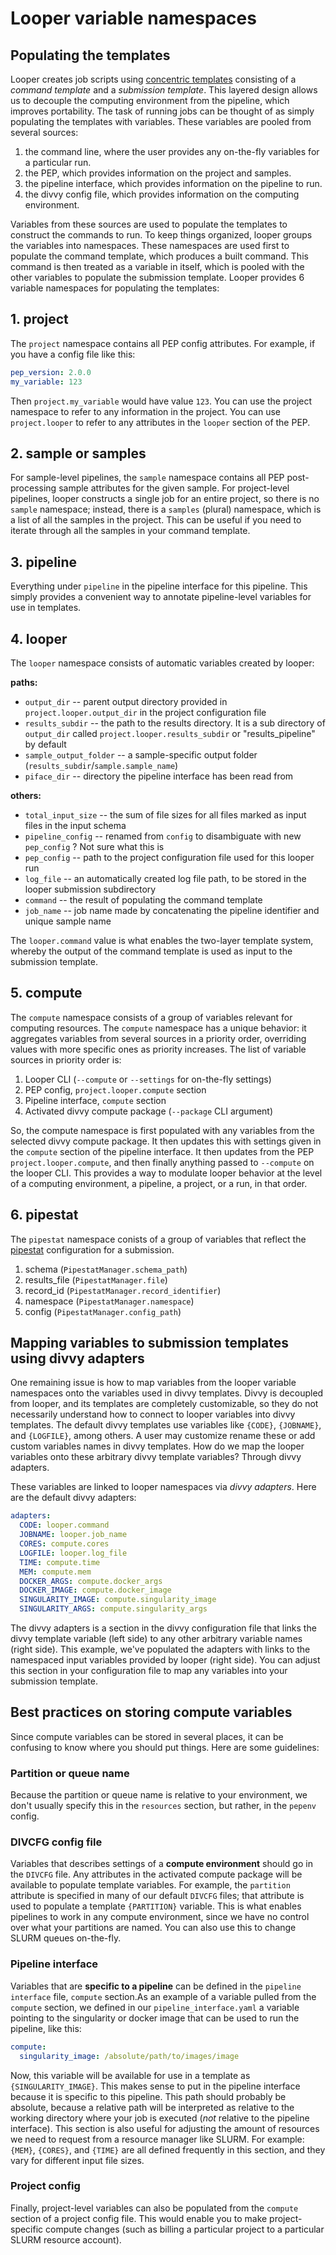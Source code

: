 # Looper variable namespaces

## Populating the templates

Looper creates job scripts using [concentric templates](concentric-templates.md) consisting of a *command template* and a *submission template*. This layered design allows us to decouple the computing environment from the pipeline, which improves portability. The task of running jobs can be thought of as simply populating the templates with variables. These variables are pooled from several sources:

1. the command line, where the user provides any on-the-fly variables for a particular run.
2. the PEP, which provides information on the project and samples.
3. the pipeline interface, which provides information on the pipeline to run.
4. the divvy config file, which provides information on the computing environment.

Variables from these sources are used to populate the templates to construct the commands to run. To keep things organized, looper groups the variables into namespaces. These namespaces are used first to populate the command template, which produces a built command. This command is then treated as a variable in itself, which is pooled with the other variables to populate the submission template. Looper provides 6 variable namespaces for populating the templates:

## 1. project

The `project` namespace contains all PEP config attributes. For example, if you have a config file like this:

```yaml
pep_version: 2.0.0
my_variable: 123
```

Then `project.my_variable` would have value `123`. You can use the project namespace to refer to any information in the project. You can use `project.looper` to refer to any attributes in the `looper` section of the PEP.

## 2. sample or samples

For sample-level pipelines, the `sample` namespace contains all PEP post-processing sample attributes for the given sample. For project-level pipelines, looper constructs a single job for an entire project, so there is no `sample` namespace; instead, there is a `samples` (plural) namespace, which is a list of all the samples in the project. This can be useful if you need to iterate through all the samples in your command template.

## 3. pipeline

Everything under `pipeline` in the pipeline interface for this pipeline. This simply provides a convenient way to annotate pipeline-level variables for use in templates.

## 4. looper

The `looper` namespace consists of automatic variables created by looper:

**paths:**

- `output_dir` -- parent output directory provided in `project.looper.output_dir` in the project configuration file
- `results_subdir` -- the path to the results directory. It is a sub directory of `output_dir` called `project.looper.results_subdir` or "results_pipeline" by default
- `sample_output_folder` -- a sample-specific output folder (`results_subdir`/`sample.sample_name`)
- `piface_dir` -- directory the pipeline interface has been read from

**others:**

- `total_input_size` -- the sum of file sizes for all files marked as input files in the input schema
- `pipeline_config` -- renamed from `config` to disambiguate with new `pep_config` ? Not sure what this is
- `pep_config` -- path to the project configuration file used for this looper run
- `log_file` -- an automatically created log file path, to be stored in the looper submission subdirectory
- `command` -- the result of populating the command template
- `job_name` -- job name made by concatenating the pipeline identifier and unique sample name

The `looper.command` value is what enables the two-layer template system, whereby the output of the command template is used as input to the submission template.

## 5. compute

The `compute` namespace consists of a group of variables relevant for computing resources. The `compute` namespace has a unique behavior: it aggregates variables from several sources in a priority order, overriding values with more specific ones as priority increases. The list of variable sources in priority order is:

1. Looper CLI (`--compute` or `--settings` for on-the-fly settings)
2. PEP config, `project.looper.compute` section
3. Pipeline interface, `compute` section
4. Activated divvy compute package (`--package` CLI argument)

So, the compute namespace is first populated with any variables from the selected divvy compute package. It then updates this with settings given in the `compute` section of the pipeline interface. It then updates from the PEP `project.looper.compute`, and then finally anything passed to `--compute` on the looper CLI. This provides a way to modulate looper behavior at the level of a computing environment, a pipeline, a project, or a run, in that order.

## 6. pipestat

The `pipestat` namespace conists of a group of variables that reflect the [pipestat](http://pipestat.databio.org) configuration for a submission.

1. schema (`PipestatManager.schema_path`)
2. results_file (`PipestatManager.file`)
3. record_id (`PipestatManager.record_identifier`)
4. namespace (`PipestatManager.namespace`)
5. config (`PipestatManager.config_path`)

## Mapping variables to submission templates using divvy adapters

One remaining issue is how to map variables from the looper variable namespaces onto the variables used in divvy templates. Divvy is decoupled from looper, and its templates are completely customizable, so they do not necessarily understand how to connect to looper variables into divvy templates. The default divvy templates use variables like `{CODE}`, `{JOBNAME}`, and `{LOGFILE}`, among others. A user may customize rename these or add custom variables names in divvy templates. How do we map the looper variables onto these arbitrary divvy template variables? Through divvy adapters.

These variables are linked to looper namespaces via *divvy adapters*. Here are the default divvy adapters:

```yaml
adapters:
  CODE: looper.command
  JOBNAME: looper.job_name
  CORES: compute.cores
  LOGFILE: looper.log_file
  TIME: compute.time
  MEM: compute.mem
  DOCKER_ARGS: compute.docker_args
  DOCKER_IMAGE: compute.docker_image
  SINGULARITY_IMAGE: compute.singularity_image
  SINGULARITY_ARGS: compute.singularity_args
```

The divvy adapters is a section in the divvy configuration file that links the divvy template variable (left side) to any other arbitrary variable names (right side). This example, we've populated the adapters with links to the namespaced input variables provided by looper (right side). You can adjust this section in your configuration file to map any variables into your submission template.

## Best practices on storing compute variables

Since compute variables can be stored in several places, it can be confusing to know where you should put things. Here are some guidelines:

### Partition or queue name

Because the partition or queue name is relative to your environment, we don't usually specify this in the `resources` section, but rather, in the `pepenv` config.

### DIVCFG config file

Variables that describes settings of a **compute environment** should go in the `DIVCFG` file. Any attributes in the activated compute package will be available to populate template variables. For example, the `partition` attribute is specified in many of our default `DIVCFG` files; that attribute is used to populate a template `{PARTITION}` variable. This is what enables pipelines to work in any compute environment, since we have no control over what your partitions are named. You can also use this to change SLURM queues on-the-fly.

### Pipeline interface

Variables that are **specific to a pipeline** can be defined in the `pipeline interface` file,  `compute` section.As an example of a variable pulled from the `compute` section, we defined in our `pipeline_interface.yaml` a variable pointing to the singularity or docker image that can be used to run the pipeline, like this:

```yaml
compute:
  singularity_image: /absolute/path/to/images/image
```

Now, this variable will be available for use in a template as `{SINGULARITY_IMAGE}`. This makes sense to put in the pipeline interface because it is specific to this pipeline. This path should probably be absolute, because a relative path will be interpreted as relative to the working directory where your job is executed (*not* relative to the pipeline interface). This section is also useful for adjusting the amount of resources we need to request from a resource manager like SLURM. For example: `{MEM}`, `{CORES}`, and `{TIME}` are all defined frequently in this section, and they vary for different input file sizes.

### Project config

Finally, project-level variables can also be populated from the `compute` section of a project config file. This would enable you to make project-specific compute changes (such as billing a particular project to a particular SLURM resource account).
